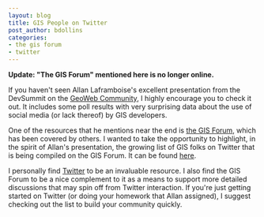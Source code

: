 ```yaml
---
layout: blog
title: GIS People on Twitter
post_author: bdollins
categories:
- the gis forum
- twitter
---
```


<strong>Update: "The GIS Forum" mentioned here is no longer online.</strong>

If you haven't seen Allan Laframboise's excellent presentation from the DevSummit on the <a href="http://www.slideshare.net/aGISGuy/geoweb-community-development-how-web-20-are-you">GeoWeb Community</a>, I highly encourage you to check it out. It includes some poll results with very surprising data about the use of social media (or lack thereof) by GIS developers.

One of the resources that he mentions near the end is <a href="http://www.thegisforum.com">the GIS Forum</a>, which has been covered by others. I wanted to take the opportunity to highlight, in the spirit of Allan's presentation, the growing list of GIS folks on Twitter that is being compiled on the GIS Forum. It can be found <a href="http://www.thegisforum.com/wikis/socialmedia/twitter-names.aspx">here</a>.

I personally find <a href="http://twitter.com">Twitter</a> to be an invaluable resource. I also find the GIS Forum to be a nice complement to it as a means to support more detailed discussions that may spin off from Twitter interaction. If you're just getting started on Twitter (or doing your homework that Allan assigned), I suggest checking out the list to build your community quickly.